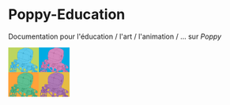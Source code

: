 # Poppy-Education
Documentation pour l'éducation / l'art / l'animation / ... sur _Poppy_

<img src="Images/Poppy-color.png" alt="Poppy-PopArt" style="height: 100px;"/>
